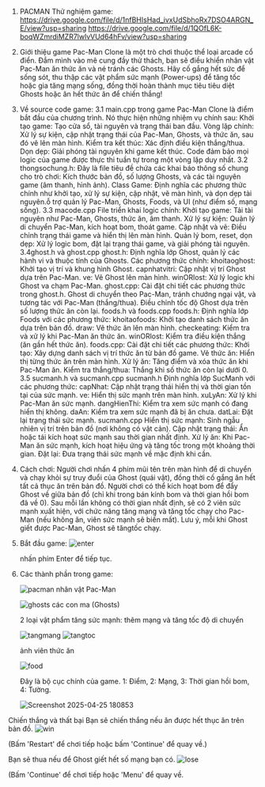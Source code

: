 1. PACMAN
  Thử nghiệm game: https://drive.google.com/file/d/1nfBHIsHad_ivxUdSbhoRx7DSO4ARGN_E/view?usp=sharing 
                   https://drive.google.com/file/d/1QOfL6K-boqWZmrdiMZR7lwlvVUd64hFv/view?usp=sharing
2. Giới thiệu game
  Pac-Man Clone là một trò chơi thuộc thể loại arcade cổ điển. Đắm mình vào mê cung đầy thử thách, bạn sẽ điều 
  khiển nhân vật Pac-Man ăn thức ăn và né tránh các Ghosts. Hãy cố gắng hết sức để sống sót, thu thập các vật phẩm sức 
  mạnh (Power-ups) để tăng tốc hoặc gia tăng mạng sống, đồng thời hoàn thành mục tiêu tiêu diệt 
  Ghosts hoặc ăn hết thức ăn để chiến thắng!

3. Về source code game:
  3.1 main.cpp 
    trong game Pac-Man Clone là điểm bắt đầu của chương trình. Nó thực hiện những nhiệm vụ chính sau:
    Khởi tạo game: Tạo cửa sổ, tài nguyên và trạng thái ban đầu.
    Vòng lặp chính: Xử lý sự kiện, cập nhật trạng thái của Pac-Man, Ghosts, và thức ăn, sau đó vẽ lên màn hình.
    Kiểm tra kết thúc: Xác định điều kiện thắng/thua.
    Dọn dẹp: Giải phóng tài nguyên khi game kết thúc.
    Code đảm bảo mọi logic của game được thực thi tuần tự trong một vòng lặp duy nhất.
  3.2 thongsochung.h:
    Đây là file tiêu đề chứa các khai báo thông số chung cho trò chơi:
    Kích thước bản đồ, số lượng Ghosts, và các tài nguyên game (âm thanh, hình ảnh).
    Class Game: Định nghĩa các phương thức chính như khởi tạo, xử lý sự kiện, cập nhật, vẽ màn 
    hình, và dọn dẹp tài nguyên.ỗ trợ quản lý Pac-Man, Ghosts, Foods, và UI (như điểm số, mạng sống).
  3.3 macode.cpp
    File triển khai logic chính:
    Khởi tạo game: Tải tài nguyên như Pac-Man, Ghosts, thức ăn, âm thanh.
    Xử lý sự kiện: Quản lý di chuyển Pac-Man, kích hoạt bom, thoát game.
    Cập nhật và vẽ: Điều chỉnh trạng thái game và hiển thị lên màn hình.
    Quản lý bom, reset, dọn dẹp: Xử lý logic bom, đặt lại trạng thái game, và giải phóng tài nguyên.
  3.4ghost.h và ghost.cpp
    ghost.h: Định nghĩa lớp Ghost, quản lý các hành vi và thuộc tính của Ghosts.
    Các phương thức chính:
    khoitaoghost: Khởi tạo vị trí và khung hình Ghost.
    capnhatvitri: Cập nhật vị trí Ghost dựa trên Pac-Man.
    ve: Vẽ Ghost lên màn hình.
    winORlost: Xử lý logic khi Ghost va chạm Pac-Man.
    ghost.cpp: Cài đặt chi tiết các phương thức trong ghost.h.
    Ghost di chuyển theo Pac-Man, tránh chướng ngại vật, và tương tác với Pac-Man (thắng/thua).
    Điều chỉnh tốc độ Ghost dựa trên số lượng thức ăn còn lại.
  foods.h và foods.cpp
    foods.h:
    Định nghĩa lớp Foods với các phương thức:
    khoitaofoods: Khởi tạo danh sách thức ăn dựa trên bản đồ.
    draw: Vẽ thức ăn lên màn hình.
    checkeating: Kiểm tra và xử lý khi Pac-Man ăn thức ăn.
    winORlost: Kiểm tra điều kiện thắng (ăn gần hết thức ăn).
    foods.cpp:
    Cài đặt chi tiết các phương thức:
    Khởi tạo: Xây dựng danh sách vị trí thức ăn từ bản đồ game.
    Vẽ thức ăn: Hiển thị từng thức ăn trên màn hình.
    Xử lý ăn: Tăng điểm và xóa thức ăn khi Pac-Man ăn.
    Kiểm tra thắng/thua: Thắng khi số thức ăn còn lại dưới 0.
  3.5 sucmanh.h và sucmanh.cpp
    sucmanh.h
    Định nghĩa lớp SucManh với các phương thức:
    capNhat: Cập nhật trạng thái hiển thị và thời gian tồn tại của sức mạnh.
    ve: Hiển thị sức mạnh trên màn hình.
    xuLyAn: Xử lý khi Pac-Man ăn sức mạnh.
    dangHienThi: Kiểm tra xem sức mạnh có đang hiển thị không.
    daAn: Kiểm tra xem sức mạnh đã bị ăn chưa.
    datLai: Đặt lại trạng thái sức mạnh.
    sucmanh.cpp
    Hiển thị sức mạnh: Sinh ngẫu nhiên vị trí trên bản đồ (nơi không có vật cản).
    Cập nhật trạng thái: Ẩn hoặc tái kích hoạt sức mạnh sau thời gian nhất định.
    Xử lý ăn: Khi Pac-Man ăn sức mạnh, kích hoạt hiệu ứng và tăng tốc trong một khoảng thời gian.
    Đặt lại: Đưa trạng thái sức mạnh về mặc định khi cần.
4. Cách chơi: Người chơi nhấn 4 phím mũi tên trên màn hình để di chuyển và chạy khỏi sự truy đuổi của
   Ghost (quái vật), đồng thời cố gắng ăn hết tất cả thục ăn trên bản đồ. Người chơi có thể kích hoạt bom
   để đẩy Ghost về giữa bản đồ (chỉ khi trong bán kính bom và thời gian hồi bom đã về 0). Sau mỗi lần không
   có thời gian nhất định, sẽ có 2 viên sức mạnh xuất hiện, với chức năng tăng mạng và tăng tốc chạy cho
   Pac-Man (nếu không ăn, viên sức mạnh sẽ biến mất). Lưu ý, mỗi khi Ghost giết được Pac-Man, Ghost sẽ tăngtốc chạy.
5. Bắt đầu game:
   ![enter](https://github.com/user-attachments/assets/c14ed913-95c9-49fc-a72d-1aa1706dc7b1)

   nhấn phím Enter để tiếp tục.
6. Các thành phần trong game:
   
   ![pacman](https://github.com/user-attachments/assets/2773cd18-1a8d-4f9a-9f00-ee32ebd14345)    nhân vật Pac-Man
   
   ![ghosts](https://github.com/user-attachments/assets/5ca26446-51a1-4d10-a08b-a37683c3be80)    các con ma (Ghosts)

   2 loại vật phẩm tăng sức mạnh: thêm mạng và tăng tốc độ di chuyển
   
   ![tangmang](https://github.com/user-attachments/assets/fcb2bcb1-ca37-47be-89f6-8e7a846d6c6b)
   ![tangtoc](https://github.com/user-attachments/assets/38ff6553-f063-4b77-8d20-37eb88fc6b4f)

   ảnh viên thức ăn
   
   ![food](https://github.com/user-attachments/assets/d7149fb8-7f46-41f5-ab69-92596c868607)   

   Đây là bộ cục chính của game.
     1: Điểm, 2: Mạng, 3: Thời gian hồi bom, 4: Tường.

   ![Screenshot 2025-04-25 180853](https://github.com/user-attachments/assets/ee4efa50-05be-4701-911f-e53813af7506)

  Chiến thắng và thất bại
    Bạn sẽ chiến thắng nếu ăn được hết thục ăn trên bản đồ.
    ![win](https://github.com/user-attachments/assets/f201ae33-0daa-416a-bf6e-e08a1c3e66e5)
    
   (Bấm 'Restart' để chơi tiếp hoặc bấm 'Continue' để quay về.)

   Bạn sẽ thua nếu để Ghost giết hết số mạng bạn có.
   ![lose](https://github.com/user-attachments/assets/f1ded3fa-2cf2-41c5-acf1-7c6335b52987)

   (Bấm 'Continue' để chơi tiếp hoặc 'Menu' để quay về.
   


    



  
   







































